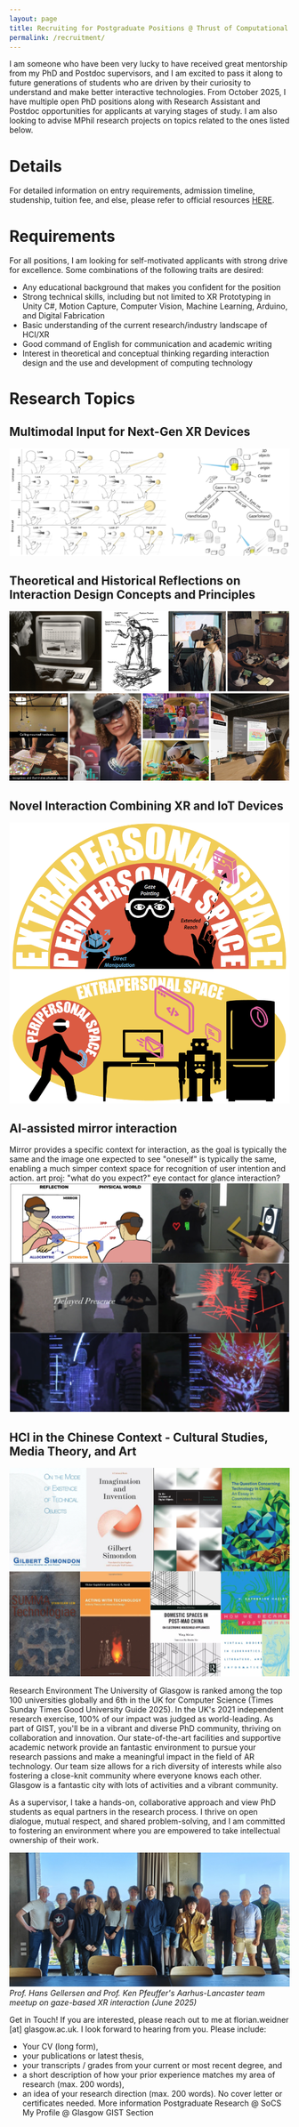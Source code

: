 ```yaml
---
layout: page
title: Recruiting for Postgraduate Positions @ Thrust of Computational Media and Arts, HKUST(GZ) 
permalink: /recruitment/
---
```

I am someone who have been very lucky to have received great mentorship from my PhD and Postdoc supervisors, and I am excited to pass it along to future generations of students who are driven by their curiosity to understand and make better interactive technologies. From October 2025, I have multiple open PhD positions along with Research Assistant and Postdoc opportunities for applicants at varying stages of study. I am also looking to advise MPhil research projects on topics related to the ones listed below. 

# Details

For detailed information on entry requirements, admission timeline, studenship, tuition fee, and else, please refer to official resources <a href="https://fytgs.hkust-gz.edu.cn/admissions/before-submitting-an-application">HERE</a>.

# Requirements 

For all positions, I am looking for self-motivated applicants with strong drive for excellence. Some combinations of the following traits are desired:
<ul>
  <li>Any educational background that makes you confident for the position</li>
  <li>Strong technical skills, including but not limited to XR Prototyping in Unity C#, Motion Capture, Computer Vision, Machine Learning, Arduino, and Digital Fabrication</li>
  <li>Basic understanding of the current research/industry landscape of HCI/XR</li>
  <li>Good command of English for communication and academic writing</li>
  <li>Interest in theoretical and conceptual thinking regarding interaction design and the use and development of computing technology</li>
</ul>

# Research Topics

## Multimodal Input for Next-Gen XR Devices
![alt text](assets/images/recruitment/input.png)

## Theoretical and Historical Reflections on Interaction Design Concepts and Principles
![alt text](assets/images/recruitment/history.png)


## Novel Interaction Combining XR and IoT Devices
![alt text](assets/images/recruitment/xr.png)


## AI-assisted mirror interaction
Mirror provides a specific context for interaction, as the goal is typically the same and the image one expected to see "oneself" is typically the same, enabling a much simper context space for recognition of user intention and action. 
art proj: "what do you expect?" eye contact for glance interaction?
![alt text](assets/images/recruitment/mirror.png)

## HCI in the Chinese Context - Cultural Studies, Media Theory, and Art
![alt text](assets/images/recruitment/books.png)


Research Environment
The University of Glasgow is ranked among the top 100 universities globally and 6th in the UK for Computer Science (Times Sunday Times Good University Guide 2025). In the UK's 2021 independent research exercise, 100% of our impact was judged as world-leading. As part of GIST, you'll be in a vibrant and diverse PhD community, thriving on collaboration and innovation. Our state-of-the-art facilities and supportive academic network provide an fantastic environment to pursue your research passions and make a meaningful impact in the field of AR technology. Our team size allows for a rich diversity of interests while also fostering a close-knit community where everyone knows each other. Glasgow is a fantastic city with lots of activities and a vibrant community.

As a supervisor, I take a hands-on, collaborative approach and view PhD students as equal partners in the research process. I thrive on open dialogue, mutual respect, and shared problem-solving, and I am committed to fostering an environment where you are empowered to take intellectual ownership of their work.


![alt text](assets/images/recruitment/gemini.jpg)
*Prof. Hans Gellersen and Prof. Ken Pfeuffer's Aarhus-Lancaster team meetup on gaze-based XR interaction  (June 2025)*

Get in Touch!
If you are interested, please reach out to me at florian.weidner [at] glasgow.ac.uk. I look forward to hearing from you. Please include:

- Your CV (long form),
- your publications or latest thesis,
- your transcripts / grades from your current or most recent degree, and
- a short description of how your prior experience matches my area of research (max. 200 words),
- an idea of your research direction (max. 200 words).
No cover letter or certificates needed.
More information
Postgraduate Research @ SoCS
My Profile @ Glasgow
GIST Section